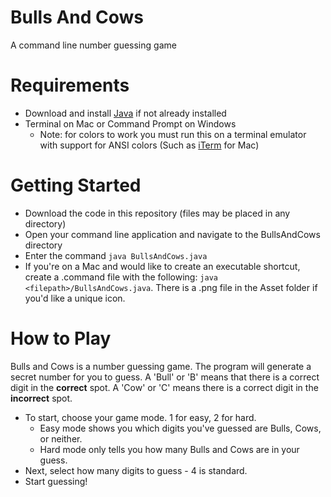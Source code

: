 # Bulls And Cows
A command line number guessing game

# Requirements
* Download and install [Java](https://www.java.com/en/download/help/download_options.html) if not already installed
* Terminal on Mac or Command Prompt on Windows
  * Note: for colors to work you must run this on a terminal emulator with support for ANSI colors (Such as [iTerm](https://iterm2.com/) for Mac)
  
# Getting Started
* Download the code in this repository (files may be placed in any directory)
* Open your command line application and navigate to the BullsAndCows directory
* Enter the command `java BullsAndCows.java`
* If you're on a Mac and would like to create an executable shortcut, create a .command file with the following: `java <filepath>/BullsAndCows.java`. There is a .png file in the Asset folder if you'd like a unique icon.

# How to Play
Bulls and Cows is a number guessing game. The program will generate a secret number for you to guess. A 'Bull' or 'B' means that there is a correct digit in the **correct** spot. A 'Cow' or 'C' means there is a correct digit in the **incorrect** spot.
* To start, choose your game mode. 1 for easy, 2 for hard.
  * Easy mode shows you which digits you've guessed are Bulls, Cows, or neither.
  * Hard mode only tells you how many Bulls and Cows are in your guess.
* Next, select how many digits to guess - 4 is standard.
* Start guessing!